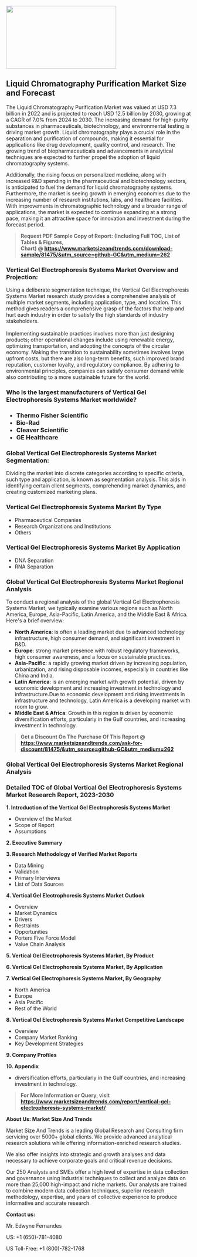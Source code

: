 <p><img class="alignnone size-medium wp-image-20088" src="https://ffe5etoiles.com/wp-content/uploads/2024/12/MST1-300x171.png" alt="" width="300" height="171" /></p><h2>Liquid Chromatography Purification Market Size and Forecast</h2><p>The Liquid Chromatography Purification Market was valued at USD 7.3 billion in 2022 and is projected to reach USD 12.5 billion by 2030, growing at a CAGR of 7.0% from 2024 to 2030. The increasing demand for high-purity substances in pharmaceuticals, biotechnology, and environmental testing is driving market growth. Liquid chromatography plays a crucial role in the separation and purification of compounds, making it essential for applications like drug development, quality control, and research. The growing trend of biopharmaceuticals and advancements in analytical techniques are expected to further propel the adoption of liquid chromatography systems.</p><p>Additionally, the rising focus on personalized medicine, along with increased R&D spending in the pharmaceutical and biotechnology sectors, is anticipated to fuel the demand for liquid chromatography systems. Furthermore, the market is seeing growth in emerging economies due to the increasing number of research institutions, labs, and healthcare facilities. With improvements in chromatographic technology and a broader range of applications, the market is expected to continue expanding at a strong pace, making it an attractive space for innovation and investment during the forecast period.</p></p><blockquote id="" class=""><strong>Request PDF Sample Copy of Report: (Including Full TOC, List of Tables &amp; Figures, Chart)&nbsp;@&nbsp;<strong><a href="https://www.marketsizeandtrends.com/download-sample/81475/&utm_source=github-GC&utm_medium=262" target="_blank">https://www.marketsizeandtrends.com/download-sample/81475/&utm_source=github-GC&utm_medium=262</a></strong></strong></blockquote><h3 id="" class="">Vertical Gel Electrophoresis Systems Market&nbsp;Overview and Projection:</h3><p id="" class="">Using a deliberate segmentation technique, the Vertical Gel Electrophoresis Systems Market research study provides a comprehensive analysis of multiple market segments, including application, type, and location. This method gives readers a comprehensive grasp of the factors that help and hurt each industry in order to satisfy the high standards of industry stakeholders. <br /> <br />Implementing sustainable practices involves more than just designing products; other operational changes include using renewable energy, optimizing transportation, and adopting the concepts of the circular economy. Making the transition to sustainability sometimes involves large upfront costs, but there are also long-term benefits, such improved brand reputation, customer loyalty, and regulatory compliance. By adhering to environmental principles, companies can satisfy consumer demand while also contributing to a more sustainable future for the world.</p><h3 id="" class="">Who is the largest manufacturers of&nbsp;Vertical Gel Electrophoresis Systems Market worldwide?</h3><h3 class=""><p><ul><li>Thermo Fisher Scientific </li><li> Bio-Rad </li><li> Cleaver Scientific </li><li> GE Healthcare</li></ul></p></h3><h3 id="" class="">Global&nbsp;Vertical Gel Electrophoresis Systems Market Segmentation:</h3><p id="" class="">Dividing the market into discrete categories according to specific criteria, such type and application, is known as segmentation analysis. This aids in identifying certain client segments, comprehending market dynamics, and creating customized marketing plans.</p><h3 id="" class="">Vertical Gel Electrophoresis Systems Market&nbsp;By Type</h3><p><p><ul><li>Pharmaceutical Companies</li><li> Research Organizations and Institutions</li><li> Others</p></li></ul></p></p><h3 id="" class="">Vertical Gel Electrophoresis Systems Market&nbsp;By Application</h3><p class=""><p><ul><li>DNA Separation</li><li> RNA Separation</li></ul></p></p><h3 id="" class="">Global Vertical Gel Electrophoresis Systems Market Regional Analysis</h3><p id="" class="">To conduct a regional analysis of the global Vertical Gel Electrophoresis Systems Market, we typically examine various regions such as North America, Europe, Asia-Pacific, Latin America, and the Middle East &amp; Africa. Here's a brief overview:</p><ul><li><strong>North America</strong>: is often a leading market due to advanced technology infrastructure, high consumer demand, and significant investment in R&amp;D.</li><li><strong>Europe</strong>: strong market presence with robust regulatory frameworks, high consumer awareness, and a focus on sustainable practices.</li><li><strong>Asia-Pacific</strong>: a rapidly growing market driven by increasing population, urbanization, and rising disposable incomes, especially in countries like China and India.</li><li><strong>Latin America</strong>: is an emerging market with growth potential, driven by economic development and increasing investment in technology and infrastructure.Due to economic development and rising investments in infrastructure and technology, Latin America is a developing market with room to grow.</li><li><strong>Middle East &amp; Africa</strong>: Growth in this region is driven by economic diversification efforts, particularly in the Gulf countries, and increasing investment in technology.</li></ul><blockquote id="" class=""><strong>Get a Discount On The Purchase Of This Report @ <strong><a href="https://www.marketsizeandtrends.com/ask-for-discount/81475/&utm_source=github-GC&utm_medium=262" target="_blank">https://www.marketsizeandtrends.com/ask-for-discount/81475/&utm_source=github-GC&utm_medium=262</a></strong></strong></blockquote><h3 id="" class="">Global Vertical Gel Electrophoresis Systems Market Regional Analysis</h3><h3 id="" class="">Detailed TOC of Global Vertical Gel Electrophoresis Systems Market Research Report, 2023-2030</h3><p id="" class=""><strong>1. Introduction of the Vertical Gel Electrophoresis Systems Market</strong></p><ul><li>Overview of the Market</li><li>Scope of Report</li><li>Assumptions</li></ul><p id="" class=""><strong>2. Executive Summary</strong></p><p id="" class=""><strong>3. Research Methodology of Verified Market Reports</strong></p><ul><li>Data Mining</li><li>Validation</li><li>Primary Interviews</li><li>List of Data Sources</li></ul><p id="" class=""><strong>4. Vertical Gel Electrophoresis Systems Market Outlook</strong></p><ul><li>Overview</li><li>Market Dynamics</li><li>Drivers</li><li>Restraints</li><li>Opportunities</li><li>Porters Five Force Model</li><li>Value Chain Analysis</li></ul><p id="" class=""><strong>5. Vertical Gel Electrophoresis Systems Market, By Product</strong></p><p id="" class=""><strong>6. Vertical Gel Electrophoresis Systems Market, By Application</strong></p><p id="" class=""><strong>7. Vertical Gel Electrophoresis Systems Market, By Geography</strong></p><ul><li>North America</li><li>Europe</li><li>Asia Pacific</li><li>Rest of the World</li></ul><p id="" class=""><strong>8. Vertical Gel Electrophoresis Systems Market Competitive Landscape</strong></p><ul><li>Overview</li><li>Company Market Ranking</li><li>Key Development Strategies</li></ul><p id="" class=""><strong>9. Company Profiles</strong></p><p id="" class=""><strong>10. Appendix</strong></p><ul><li>diversification efforts, particularly in the Gulf countries, and increasing investment in technology.</li></ul><blockquote id="" class=""><strong>For More Information or Query, visit <strong><strong><a href="https://www.marketsizeandtrends.com/report/vertical-gel-electrophoresis-systems-market/" target="_blank">https://www.marketsizeandtrends.com/report/vertical-gel-electrophoresis-systems-market/</a></strong></strong></strong></blockquote><p id="" class=""><strong>About Us: Market Size And Trends</strong></p><p id="" class="">Market Size And Trends is a leading Global Research and Consulting firm servicing over 5000+ global clients. We provide advanced analytical research solutions while offering information-enriched research studies.</p><p id="" class="">We also offer insights into strategic and growth analyses and data necessary to achieve corporate goals and critical revenue decisions.</p><p id="" class="">Our 250 Analysts and SMEs offer a high level of expertise in data collection and governance using industrial techniques to collect and analyze data on more than 25,000 high-impact and niche markets. Our analysts are trained to combine modern data collection techniques, superior research methodology, expertise, and years of collective experience to produce informative and accurate research.</p><p id="" class=""><strong>Contact us:</strong></p><p id="" class="">Mr. Edwyne Fernandes</p><p id="" class="">US: +1 (650)-781-4080</p><p id="" class="">US Toll-Free: +1 (800)-782-1768</p>
